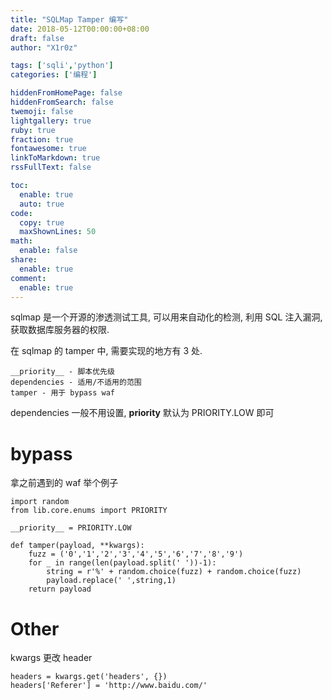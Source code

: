 ```yaml
---
title: "SQLMap Tamper 编写"
date: 2018-05-12T00:00:00+08:00
draft: false
author: "X1r0z"

tags: ['sqli','python']
categories: ['编程']

hiddenFromHomePage: false
hiddenFromSearch: false
twemoji: false
lightgallery: true
ruby: true
fraction: true
fontawesome: true
linkToMarkdown: true
rssFullText: false

toc:
  enable: true
  auto: true
code:
  copy: true
  maxShownLines: 50
math:
  enable: false
share:
  enable: true
comment:
  enable: true
---
```



sqlmap 是一个开源的渗透测试工具, 可以用来自动化的检测, 利用 SQL 注入漏洞, 获取数据库服务器的权限.

<!--more-->

在 sqlmap 的 tamper 中, 需要实现的地方有 3 处.

```
__priority__ - 脚本优先级
dependencies - 适用/不适用的范围
tamper - 用于 bypass waf
```

dependencies 一般不用设置, __priority__ 默认为 PRIORITY.LOW 即可

# bypass

拿之前遇到的 waf 举个例子

```
import random
from lib.core.enums import PRIORITY

__priority__ = PRIORITY.LOW

def tamper(payload, **kwargs):
    fuzz = ('0','1','2','3','4','5','6','7','8','9')
    for _ in range(len(payload.split(' '))-1):
        string = r'%' + random.choice(fuzz) + random.choice(fuzz)
        payload.replace(' ',string,1)
    return payload
```

# Other

kwargs 更改 header

```
headers = kwargs.get('headers', {})
headers['Referer'] = 'http://www.baidu.com/'
```